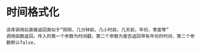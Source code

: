 # 时间格式化
    该库调用后直接返回类似于“刚刚，几分钟前，几小时前，几天前，年份，季度等”
    调用函数返回，传入的第一个参数为时间戳，第二个参数为是否返回带有年份的时间，第二个参数默认false，

